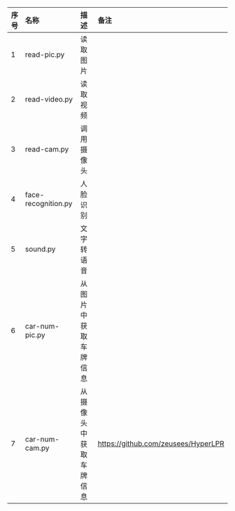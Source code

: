| 序号 | 名称 | 描述 | 备注 |
|--|:--|:--|:--|
| 1 | read-pic.py | 读取图片 | |
| 2 | read-video.py | 读取视频 | |
| 3 | read-cam.py | 调用摄像头 | |
| 4 | face-recognition.py | 人脸识别 | |
| 5 | sound.py | 文字转语音 | |
| 6 | car-num-pic.py | 从图片中获取车牌信息 | |
| 7 | car-num-cam.py | 从摄像头中获取车牌信息 | https://github.com/zeusees/HyperLPR |
